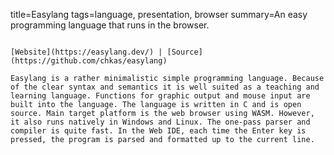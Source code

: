 title=Easylang
tags=language, presentation, browser
summary=An easy programming language that runs in the browser.
~~~~~~

[Website](https://easylang.dev/) | [Source](https://github.com/chkas/easylang)

Easylang is a rather minimalistic simple programming language. Because of the clear syntax and semantics it is well suited as a teaching and learning language. Functions for graphic output and mouse input are built into the language. The language is written in C and is open source. Main target platform is the web browser using WASM. However, it also runs natively in Windows and Linux. The one-pass parser and compiler is quite fast. In the Web IDE, each time the Enter key is pressed, the program is parsed and formatted up to the current line.
